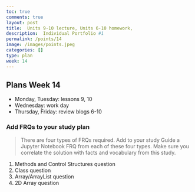 ```yaml
---
toc: true
comments: true
layout: post
title:  Units 9-10 lecture, Units 6-10 homework, 
description:  Individual Portfolio #1
permalink: /points/14
image: /images/points.jpeg
categories: []
type: plan
week: 14
---
```


## Plans Week 14
- Monday, Tuesday: lessons 9, 10
- Wednesday: work day
- Thursday, Friday: review blogs 6-10

### Add FRQs to your study plan
> There are four types of FRQs required.  Add to your study Guide a Jupyter Notebook FRQ from each of these four types.  Make sure you correlate the solution with facts and vocabulary from this study.
1. Methods and Control Structures question
2. Class question 
3. Array/ArrayList question
4. 2D Array question 
